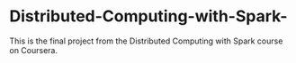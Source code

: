 # Distributed-Computing-with-Spark-
This is the final project from the Distributed Computing with Spark course on Coursera. 
